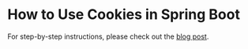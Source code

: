 # How to Use Cookies in Spring Boot

For step-by-step instructions, please check out the [blog post](https://attacomsian.com/blog/cookies-spring-boot).
